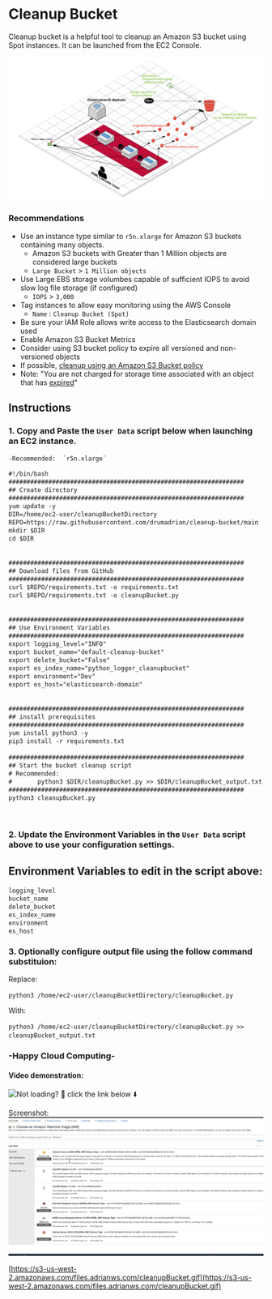 # Cleanup Bucket
Cleanup bucket is a helpful tool to cleanup an Amazon S3 bucket using Spot instances.  It can be launched from the EC2 Console. 

![Cleanupbucket Diagram](cleanupbucket.png)

### Recommendations
- Use an instance type similar to `r5n.xlarge` for Amazon S3 buckets containing many objects.  
	- Amazon S3 buckets with Greater than 1 Million objects are considered large buckets 
	- `Large Bucket` > `1 Million objects`
- Use Large EBS storage volumbes capable of sufficient IOPS to avoid slow log file storage (if configured)
	- `IOPS` > `3,000`
- Tag instances to allow easy monitoring using the AWS Console
	- `Name` : `Cleanup Bucket (Spot)`
- Be sure your IAM Role allows write access to the Elasticsearch domain used
- Enable Amazon S3 Bucket Metrics
- Consider using S3 bucket policy to expire all versioned and non-versioned objects
- If possible, [cleanup using an Amazon S3 Bucket policy](https://docs.aws.amazon.com/AmazonS3/latest/dev/delete-or-empty-bucket.html#empty-bucket-lifecycle)
- Note: "You are not charged for storage time associated with an object that has [expired](https://docs.aws.amazon.com/AmazonS3/latest/dev/lifecycle-expire-general-considerations.html)"







## Instructions

### 1. Copy and Paste the `User Data` script below when launching an EC2 instance.  
	-Recommended:  `r5n.xlarge`


```
#!/bin/bash
#################################################################
## Create directory
#################################################################
yum update -y
DIR=/home/ec2-user/cleanupBucketDirectory
REPO=https://raw.githubusercontent.com/drumadrian/cleanup-bucket/main
mkdir $DIR
cd $DIR


#################################################################
## Download files from GitHub
#################################################################
curl $REPO/requirements.txt -o requirements.txt
curl $REPO/requirements.txt -o cleanupBucket.py


#################################################################
## Use Environment Variables 
#################################################################
export logging_level="INFO"
export bucket_name="default-cleanup-bucket"
export delete_bucket="False"
export es_index_name="python_logger_cleanupbucket"
export environment="Dev"
export es_host="elasticsearch-domain"


#################################################################
## install prerequisites
#################################################################
yum install python3 -y
pip3 install -r requirements.txt

#################################################################
## Start the bucket cleanup script
# Recommended: 
#       python3 $DIR/cleanupBucket.py >> $DIR/cleanupBucket_output.txt
#################################################################
python3 cleanupBucket.py



```

### 2. Update the Environment Variables in the `User Data` script above to use your configuration settings. 


## Environment Variables to edit in the script above:

```
logging_level
bucket_name
delete_bucket
es_index_name
environment
es_host
```




### 3. Optionally configure output file using the follow command substituion: 

Replace: 

`python3 /home/ec2-user/cleanupBucketDirectory/cleanupBucket.py`

With: 

`python3 /home/ec2-user/cleanupBucketDirectory/cleanupBucket.py >> cleanupBucket_output.txt`





### -Happy Cloud Computing-

#### Video demonstration: 


![Not loading? 👀 click the link below ⬇️](https://s3-us-west-2.amazonaws.com/files.adrianws.com/cleanupBucket.gif "Cleanup Bucket demonstration.... 👀")

Screenshot:
![Cleanup Bucket demonstration screenshot](cleanupBucket.gif.png)

[https://s3-us-west-2.amazonaws.com/files.adrianws.com/cleanupBucket.gif](https://s3-us-west-2.amazonaws.com/files.adrianws.com/cleanupBucket.gif)